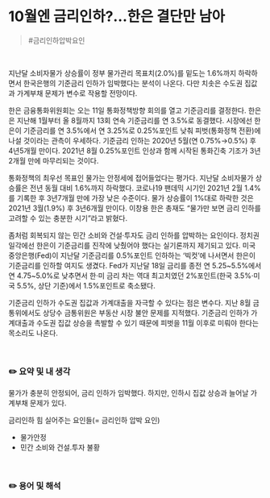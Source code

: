 # 10월엔 금리인하?…한은 결단만 남아

> #금리인하압박요인



</br>

지난달 소비자물가 상승률이 정부 물가관리 목표치(2.0%)를 밑도는 1.6%까지 하락하면서 한국은행의 기준금리 인하가 임박했다는 분석이 나온다. 다만 치솟은 수도권 집값과 가계부채 문제가 변수로 작용할 전망이다.

한은 금융통화위원회는 오는 11일 통화정책방향 회의를 열고 기준금리를 결정한다. 한은은 지난해 1월부터 올 8월까지 13회 연속 기준금리를 연 3.5%로 동결했다. 시장에선 한은이 기준금리를 연 3.5%에서 연 3.25%로 0.25%포인트 낮춰 피벗(통화정책 전환)에 나설 것이라는 관측이 우세하다. 기준금리 인하는 2020년 5월(연 0.75%→0.5%) 후 4년5개월 만이다. 2021년 8월 0.25%포인트 인상과 함께 시작된 통화긴축 기조가 3년2개월 만에 마무리되는 것이다.

통화정책의 최우선 목표인 물가는 안정세에 접어들었다는 평가다. 지난달 소비자물가 상승률은 전년 동월 대비 1.6%까지 하락했다. 코로나19 팬데믹 시기인 2021년 2월 1.4%를 기록한 후 3년7개월 만에 가장 낮은 수준이다. 물가 상승률이 1%대로 하락한 것은 2021년 3월(1.9%) 후 3년6개월 만이다. 이창용 한은 총재도 “물가만 보면 금리 인하를 고려할 수 있는 충분한 시기”라고 밝혔다.

좀처럼 회복되지 않는 민간 소비와 건설·투자도 금리 인하를 압박하는 요인이다. 정치권 일각에선 한은이 기준금리를 진작에 낮췄어야 했다는 실기론까지 제기되고 있다. 미국 중앙은행(Fed)이 지난달 기준금리를 0.5%포인트 인하하는 ‘빅컷’에 나서면서 한은이 기준금리를 인하할 여지도 생겼다. Fed가 지난달 18일 금리를 종전 연 5.25~5.5%에서 연 4.75~5.0%로 낮추면서 한·미 금리 차는 역대 최고치였던 2%포인트(한국 3.5%·미국 5.5%, 상단 기준)에서 1.5%포인트로 축소됐다.

기준금리 인하가 수도권 집값과 가계대출을 자극할 수 있다는 점은 변수다. 지난 8월 금통위에서도 상당수 금통위원은 부동산 시장 불안 문제를 지적했다. 기준금리 인하가 가계대출과 수도권 집값 상승을 촉발할 수 있기 때문에 피벗을 11월 이후로 미뤄야 한다는 목소리도 나온다.



</br>

### ✏️ 요약 및 내 생각

물가가 충분히 안정되어, 금리 인하가 임박했다.
하지만, 인하시 집값 상승과 늘어날 가계부채 문제가 있다.



금리인하 힘 실어주는 요인들(= 금리인하 압박 요인)

* 물가안정
* 민간 소비와 건설.투자 불황



</br>


### ✏️ 용어 및 해석
